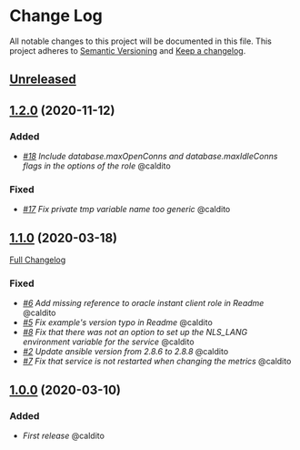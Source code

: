 # Change Log
All notable changes to this project will be documented in this file.
This project adheres to [Semantic Versioning](http://semver.org/) and [Keep a changelog](https://github.com/olivierlacan/keep-a-changelog).


## [Unreleased](https://github.com/idealista/prometheus_oracle_exporter_role/tree/develop)
## [1.2.0](https://github.com/idealista/prometheus_oracle_exporter_role/tree/1.2.0) (2020-11-12)
### Added
- *[#18](https://github.com/idealista/prometheus_oracle_exporter_role/issues/18) Include database.maxOpenConns and database.maxIdleConns flags in the options of the role* @caldito

### Fixed
- *[#17](https://github.com/idealista/prometheus_oracle_exporter_role/issues/17) Fix private tmp variable name too generic* @caldito

## [1.1.0](https://github.com/idealista/prometheus_oracle_exporter_role/tree/1.1.0) (2020-03-18)
[Full Changelog](https://github.com/idealista/prometheus_oracle_exporter_role/compare/1.0.0...1.1.0)
### Fixed
- *[#6](https://github.com/idealista/prometheus_oracle_exporter_role/issues/6) Add missing reference to oracle instant client role in Readme* @caldito
- *[#5](https://github.com/idealista/prometheus_oracle_exporter_role/issues/5) Fix example's version typo in Readme* @caldito
- *[#8](https://github.com/idealista/prometheus_oracle_exporter_role/issues/8) Fix that there was not an option to set up the NLS_LANG environment variable for the service* @caldito
- *[#2](https://github.com/idealista/prometheus_oracle_exporter_role/issues/2) Update ansible version from 2.8.6 to 2.8.8* @caldito
- *[#7](https://github.com/idealista/prometheus_oracle_exporter_role/issues/7) Fix that service is not restarted when changing the metrics* @caldito

## [1.0.0](https://github.com/idealista/prometheus_oracle_exporter_role/tree/1.0.0) (2020-03-10)

### Added
- *First release* @caldito
